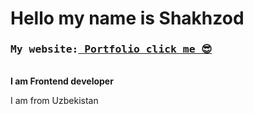 # Hello my name is Shakhzod 
<h3><pre>My website:<b><a href="https://shakhzodprogrammer.github.io/portfolio/" target="_blank"> Portfolio click me 😎</a></b></pre></h3>
<br>
<b> I am Frontend developer</b>
<p>I am from Uzbekistan</p>

